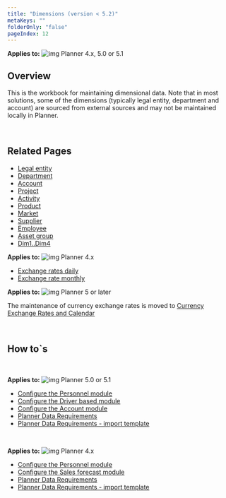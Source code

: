 ```yaml
---
title: "Dimensions (version < 5.2)"
metaKeys: ""
folderOnly: "false"
pageIndex: 12
---
```

**Applies to:** ![img](https://profitbasedocs.blob.core.windows.net/icons/yes-icon.png) Planner 4.x, 5.0 or 5.1


## Overview
This is the workbook for maintaining dimensional data. Note that in most solutions, some of the dimensions (typically legal entity, department and account) are sourced from external sources and may not be maintained locally in Planner.

<br/>

## Related Pages

-  [Legal entity](dimensions-and-currency-exchange-rates/legal-entity-and-department.md)
-  [Department](dimensions-and-currency-exchange-rates/department.md)
-  [Account](dimensions-and-currency-exchange-rates/account.md)
-  [Project](dimensions-and-currency-exchange-rates/project.md)
-  [Activity](dimensions-and-currency-exchange-rates/activity.md)
-  [Product](dimensions-and-currency-exchange-rates/product.md)
-  [Market](dimensions-and-currency-exchange-rates/market.md)
-  [Supplier](dimensions-and-currency-exchange-rates/supplier.md)
-  [Employee](dimensions-and-currency-exchange-rates/employee.md)
-  [Asset group](dimensions-and-currency-exchange-rates/asset-group.md)
-  [Dim1..Dim4](dimensions-and-currency-exchange-rates/dim1-dim4.md)

**Applies to:** ![img](https://profitbasedocs.blob.core.windows.net/icons/yes-icon.png) Planner 4.x

-  [Exchange rates daily](dimensions-and-currency-exchange-rates/exchange-rate-daily.md)
-  [Exchange rate monthly](dimensions-and-currency-exchange-rates/exchange-rate-monthly.md)

**Applies to:** ![img](https://profitbasedocs.blob.core.windows.net/icons/yes-icon.png) Planner 5 or later

The maintenance of currency exchange rates is moved to [Currency Exchange Rates and Calendar](dimensions-and-currency-exchange-rates/exchange-rate-daily.md)

<br/>

## How to`s

<br/>

**Applies to:** ![img](https://profitbasedocs.blob.core.windows.net/icons/yes-icon.png) Planner 5.0 or 5.1

-  [Configure the Personnel module](https://profitbasedocs.blob.core.windows.net/enduserhelp/files/v5/Planner%20Personnel%20module.pdf)<br/>
-  [Configure the Driver based module](https://profitbasedocs.blob.core.windows.net/enduserhelp/files/v5/Planner%20Sales%20Forecast%20module.pdf)<br/>
-  [Configure the Account module](https://profitbasedocs.blob.core.windows.net/enduserhelp/files/v5/Planner%20Account%20module.pdf)<br/>
-  [Planner Data Requirements](https://profitbasedocs.blob.core.windows.net/enduserhelp/files/v5/Planner%20Data%20Requirements.pdf)<br/>
-  [Planner Data Requirements - import template](https://profitbasedocs.blob.core.windows.net/enduserhelp/files/v5/Planner%20Data%20Requirements%20Template.xlsx)<br/>
<br/>

**Applies to:** ![img](https://profitbasedocs.blob.core.windows.net/icons/yes-icon.png) Planner 4.x

-  [Configure the Personnel module](https://profitbasedocs.blob.core.windows.net/enduserhelp/files/Planner%20Personnel%20module.pdf)<br/>
-  [Configure the Sales forecast module](https://profitbasedocs.blob.core.windows.net/enduserhelp/files/Planner%20Sales%20Forecast%20module.pdf)<br/>
-  [Planner Data Requirements](https://profitbasedocs.blob.core.windows.net/enduserhelp/files/Planner%20Data%20Requirements.pdf)<br/>
-  [Planner Data Requirements - import template](https://profitbasedocs.blob.core.windows.net/enduserhelp/files/Planner%20Data%20Requirements%20Template.xlsx)<br/>
<br/>
